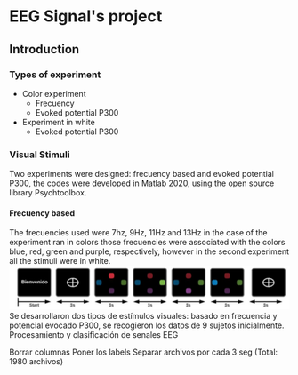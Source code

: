 # EEG Signal's project
## Introduction
### Types of experiment
- Color experiment
  - Frecuency
  - Evoked potential P300
- Experiment in white
  - Evoked potential P300
### Visual Stimuli
Two experiments were designed: frecuency based and evoked potential P300, the codes were developed in Matlab 2020, using the open source library Psychtoolbox.
#### Frecuency based
The frecuencies used were 7hz, 9Hz, 11Hz and 13Hz in the case of the experiment ran in colors those frecuencies were associated with the colors blue, red, green and purple, respectively, however in the second experiment all the stimuli were in white.
![Frecuency based experiment](static/frecuency.png)
Se desarrollaron dos tipos de estímulos visuales: basado en frecuencia y potencial evocado P300, se recogieron los datos de 9 sujetos inicialmente.  
Procesamiento y clasificación de senales EEG

Borrar columnas
Poner los labels
Separar archivos por cada 3 seg (Total: 1980 archivos)
